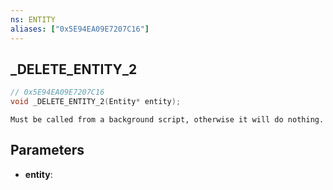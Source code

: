 ```yaml
---
ns: ENTITY
aliases: ["0x5E94EA09E7207C16"]
---
```

## _DELETE_ENTITY_2

```c
// 0x5E94EA09E7207C16
void _DELETE_ENTITY_2(Entity* entity);
```

```
Must be called from a background script, otherwise it will do nothing.
```

## Parameters
* **entity**:
